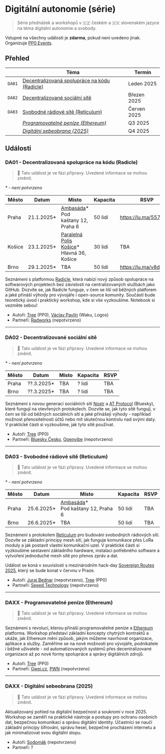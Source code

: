# Digitální autonomie (série)

> Série přednášek a workshopů v 🇨🇿 českém a 🇸🇰 slovenském jazyce na téma digitální autonomie a svobody.

Vstupné na všechny události je **zdarma**, pokud není uvedeno jinak. Organizuje [PP0 Events](https://pp0.events).

## Přehled

| | Téma | Termín |
| --- | --- | --- |
| `DA01` | [Decentralizovaná spolupráce na kódu (Radicle)](#da01---decentralizovan%C3%A1-spolupr%C3%A1ce-na-k%C3%B3du-radicle) | Leden 2025 |
| `DA02` | [Decentralizované sociální sítě](#da02---decentralizovan%C3%A9-soci%C3%A1ln%C3%AD-s%C3%ADt%C4%9B) | Březen 2025 |
| `DA03` | [Svobodné rádiové sítě (Reticulum)](#da03---svobodn%C3%A9-r%C3%A1diov%C3%A9-s%C3%ADt%C4%9B-reticulum) | Červen 2025 |
| | [*Programovatelné peníze (Ethereum)*](#daxx---programovateln%C3%A9-pen%C3%ADze-ethereum) | Q3 2025 |
| | [*Digitální sebeobrana (2025)*](#daxx---digit%C3%A1ln%C3%AD-sebeobrana-2025) | Q4 2025 |

## Události

### DA01 - Decentralizovaná spolupráce na kódu (Radicle)

> 🚧 Tato událost je ve fázi přípravy. Uvedené informace se mohou změnit.  

*\* - není potvrzeno*

| Město | Datum | Místo | Kapacita | RSVP |
| --- | --- | --- | --- | --- |
| Praha | 21.1.2025* | [Ambasáda](https://ambasada.cz/)*<br>Pod kaštany 12, Praha 6 | 50 lidí | https://lu.ma/557bfaya |
| Košice | 23.1.2025* | [Paralelná Polis Košice](https://www.paralelnapoliskosice.sk/)*<br>Hlavná 36, Košice | 30 lidí | TBA |
| Brno | 29.1.2025* | TBA | 50 lidí | https://lu.ma/v8dr36eb |

Seznámení s platformou [Radicle](https://radicle.xyz/), která nabízí nový způsob spolupráce na softwarových projektech bez závislosti na centralizovaných službách jako GitHub. Dozvíte se, jak Radicle funguje, v čem se liší od běžných platforem a jaké přináší výhody pro vývojáře i open-source komunity. Součástí bude teoretický úvod i praktický workshop, kde si vše vyzkoušíme. Notebook si vezměte sebou!

- Autoři: [Tree](https://paralelnipolis.info/p/tree) (PP0), [Václav Pavlín](https://paralelnipolis.info/p/vaclav-pavlin) (Waku, Logos)
- Partneři: [Radworks](https://radworks.org/) (nepotvrzeno)

---

### DA02 - Decentralizované sociální sítě

> 🚧 Tato událost je ve fázi přípravy. Uvedené informace se mohou změnit.

*\* - není potvrzeno*

| Město | Datum | Místo | Kapacita | RSVP |
| --- | --- | --- | --- | --- |
| Praha | ??.3.2025* | TBA | ? lidí | TBA |
| Brno | ??.3.2025* | TBA | ? lidí | TBA |

Seznámení s novou generací sociálních sítí [Nostr](https://nostr.com/) a [AT Protocol](https://atproto.com/) (Bluesky), které fungují na otevřených protokolech. Dozvíte se, jak tyto sítě fungují, v čem se liší od běžných sociálních sítí a jaké přinášejí výhody - například možnost přenositelnosti účtů nebo mít skutečnou kontrolu nad svými daty. V praktické části si vyzkoušíme, jak tyto sítě používat.

- Autoři: [Tree](https://paralelnipolis.info/p/tree) (PP0)
- Partneři: [Bluesky Česko](https://bsky.cz), [Openvibe](https://openvibe.social/) (nepotvrzeno)

---

### DA03 - Svobodné rádiové sítě (Reticulum)

> 🚧 Tato událost je ve fázi přípravy. Uvedené informace se mohou změnit.  

*\* - není potvrzeno*

| Město | Datum | Místo | Kapacita | RSVP |
| --- | --- | --- | --- | --- |
| Praha | 25.6.2025* | [Ambasáda](https://ambasada.cz/)*<br>Pod kaštany 12, Praha 6 | 50 lidí | TBA |
| Brno | 26.6.2025* | TBA | 50 lidí | TBA |

Seznámení s protokolem [Reticulum](https://reticulum.network/) pro budování svobodných rádiových sítí. Dozvíte se základní principy mesh sítí, jak funguje komunikace přes LoRa moduly a jak postavit vlastní komunikační uzel. V praktické části si vyzkoušíme sestavení základního hardware, instalaci potřebného software a vytvoření jednoduché mesh sítě pro přenos zpráv a dat.

Událost se koná v souvislosti s mezinárodním hack-day [Sovereign Routes 2025](https://lu.ma/t9s3fo9l), který se bude konat v červnu v Praze.

- Autoři: [Juraj Bednar](https://paralelnipolis.info/p/juraj-bednar) (nepotvrzeno), [Tree](https://paralelnipolis.info/p/tree) (PP0)
- Partneři: [Seeed Technology](https://www.seeedstudio.com/) (nepotvrzeno)

---

### DAXX - Programovatelné peníze (Ethereum)

> 🚧 Tato událost je ve fázi přípravy. Uvedené informace se mohou změnit.  

Seznámení s revolucí, kterou přináší programovatelné peníze a [Ethereum](https://ethereum.org/) platforma. Workshop představí základní koncepty chytrých kontraktů a ukáže, jak Ethereum mění způsob, jakým můžeme navrhovat organizace, aplikace a služby. Zaměříme se na nové možnosti pro vývojáře, podnikatele i běžné uživatele - od automatizovaných systémů přes decentralizované organizace až po nové formy spolupráce a správy digitálních zdrojů.

- Autoři: [Tree](https://paralelnipolis.info/p/tree) (PP0)
- Partneři: [Gwei.cz](https://gwei.cz/), [PWN](https://pwn.xyz/) (nepotvrzeno)

---

### DAXX - Digitální sebeobrana (2025)

> 🚧 Tato událost je ve fázi přípravy. Uvedené informace se mohou změnit.  

Aktualizovaný pohled na digitální bezpečnost a soukromí v roce 2025. Workshop se zaměří na praktické nástroje a postupy pro ochranu osobních dat, bezpečnou komunikaci a správu digitální identity. Účastníci se naučí základní principy šifrování, správu hesel, bezpečné procházení internetu a jak minimalizovat svou digitální stopu.

- Autoři: [Sodomák](https://paralelnipolis.info/p/sodomak) (nepotvrzeno)
- Partneři: ?
